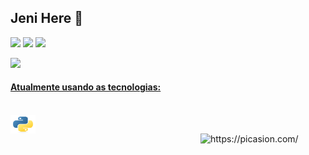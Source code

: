## Jeni Here 👋


<div
  
  <a href="https://www.instagram.com/pauloejeni/" target="_blank"><img src="https://img.shields.io/badge/-Instagram-%23E4405F?style=for-the-badge&logo=instagram&logoColor=white" target="_blank"></a>
  <a href = "mailto:sitiodoradichooo@gmail.com"><img src="https://img.shields.io/badge/-Gmail-%23333?style=for-the-badge&logo=gmail&logoColor=white" target="_blank"></a>
  <a href="https://www.linkedin.com/in/jenifer-dalcin-7a4869231/" target="_blank"><img src="https://img.shields.io/badge/-LinkedIn-%230077B5?style=for-the-badge&logo=linkedin&logoColor=white" target="_blank"></a> 
</div>



<div align="left">
  <a href="https://github.com/JeniferDalcin">
  <img height="180em" src="https://github-readme-stats.vercel.app/api?username=JeniferDalcin&show_icons=true&theme=bear&include_all_commits=true&count_private=true"/>

</div>
  
  #### Atualmente usando as tecnologias:
  
  <div 
  style="display: inline_block"><br>
  <img align="center" alt="Rafa-Python" height="30" width="40" src="https://raw.githubusercontent.com/devicons/devicon/master/icons/python/python-original.svg">
</div>
  
  
<div
  <a href="https://picasion.com/"><img src="https://i.picasion.com/pic92/b5694424c2a43d1443027633fae7b358.gif" width="200" height="200" border="0" align="right" alt="https://picasion.com/" /></a><br /></a>
</div>
  

##
  

